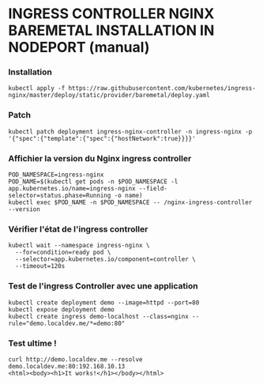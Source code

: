 # INGRESS CONTROLLER NGINX BAREMETAL INSTALLATION IN NODEPORT (manual)

### Installation
```
kubectl apply -f https://raw.githubusercontent.com/kubernetes/ingress-nginx/master/deploy/static/provider/baremetal/deploy.yaml
```

### Patch
```
kubectl patch deployment ingress-nginx-controller -n ingress-nginx -p '{"spec":{"template":{"spec":{"hostNetwork":true}}}}'
```

### Affichier la version du Nginx ingress controller
```
POD_NAMESPACE=ingress-nginx
POD_NAME=$(kubectl get pods -n $POD_NAMESPACE -l app.kubernetes.io/name=ingress-nginx --field-selector=status.phase=Running -o name)
kubectl exec $POD_NAME -n $POD_NAMESPACE -- /nginx-ingress-controller --version
```

### Vérifier l'état de l'ingress controller
```
kubectl wait --namespace ingress-nginx \
  --for=condition=ready pod \
  --selector=app.kubernetes.io/component=controller \
  --timeout=120s
```
  
### Test de l'ingress Controller avec une application 
```
kubectl create deployment demo --image=httpd --port=80
kubectl expose deployment demo
kubectl create ingress demo-localhost --class=nginx --rule="demo.localdev.me/*=demo:80"
```

### Test ultime !
```
curl http://demo.localdev.me --resolve demo.localdev.me:80:192.168.10.13
<html><body><h1>It works!</h1></body></html>
```
